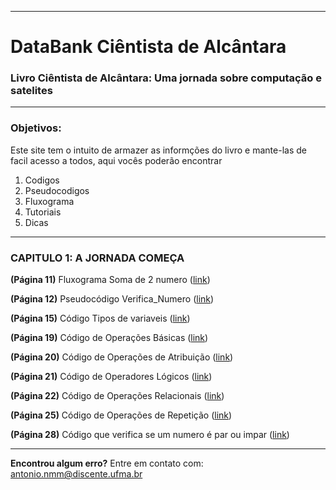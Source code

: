 
---
# DataBank Ciêntista de Alcântara
### Livro Ciêntista de Alcântara: Uma jornada sobre computação e satelites

---

### Objetivos:
Este site tem o intuito de armazer as informções do livro e mante-las de facil acesso a todos, aqui vocês poderão encontrar

1. Codigos
2. Pseudocodigos
3. Fluxograma
4. Tutoriais
5. Dicas

---

### CAPITULO 1: A JORNADA COMEÇA

**(Página 11)** Fluxograma Soma de 2 numero ([link](https://github.com/AdminDarti/Cientista_de_Alcantara_livro_1/blob/main/Fluxogramas/Soma_de_dois_numeros%20(Fluxograma%20Pg%2011).py))

**(Página 12)** Pseudocódigo Verifica_Numero ([link](https://github.com/AdminDarti/Cientista_de_Alcantara_livro_1/blob/main/Códigos/CodigosAlgoritimo_Verificanumero%20(Pseudocodigo%20pg%2014).py))

**(Página 15)** Código Tipos de variaveis ([link](https://github.com/AdminDarti/Cientista_de_Alcantara_livro_1/blob/main/Códigos/(opicional)%20Tipos_de_variavies(pg17).py))

**(Página 19)** Código de Operações Básicas ([link](https://github.com/AdminDarti/Cientista_de_Alcantara_livro_1/blob/main/Códigos/op_basicas(pg20).py))

**(Página 20)** Código de Operações de Atribuição ([link](https://github.com/AdminDarti/Cientista_de_Alcantara_livro_1/blob/main/Códigos/op_atribuição(pg22).py))

**(Página 21)** Código de Operadores Lógicos ([link](https://github.com/AdminDarti/Cientista_de_Alcantara_livro_1/blob/main/Códigos/op_logicos(pg25).py))

**(Página 22)** Código de Operações Relacionais ([link](https://github.com/AdminDarti/Cientista_de_Alcantara_livro_1/blob/main/Códigos/op_relacionais(pg26).py))

**(Página 25)** Código de Operações de Repetição ([link]())

**(Página 28)** Código que verifica se um numero é par ou impar ([link](https://github.com/AdminDarti/Cientista_de_Alcantara_livro_1/blob/main/Códigos/estrutura_repetição(pg%2030).py))

---
**Encontrou algum erro?**  Entre em contato com: antonio.nmm@discente.ufma.br
